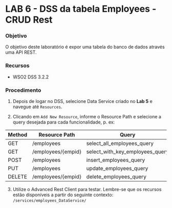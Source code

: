 # LAB 6 - DSS da tabela Employees - CRUD Rest

### Objetivo

O objetivo deste laboratório é expor uma tabela do banco de dados através
uma API REST.

### Recursos

* WSO2 DSS 3.2.2

### Procedimento

1. Depois de logar no DSS, selecione Data Service criado no **Lab 5** e navegue
até `Resources`.

2. Clicando em `Add New Resource`, informe o Resource Path e selecione a query
desejada para cada funcionalidade, p. ex:

|Method|Resource Path     |Query                          |
|------|------------------|-------------------------------|
|GET   |/employees        |select_all_employees_query     |
|GET   |/employees/{empid}|select_with_key_employees_query|
|POST  |/employees        |insert_employees_query         |
|PUT   |/employees        |update_employees_query         |
|DELETE|/employees/{empid}|delete_employees_query         |

3. Utilize o Advanced Rest Client para testar. Lembre-se que os recursos estão
disponíveis a partir do seguinte contexto:
`/services/employees_DataService/`
